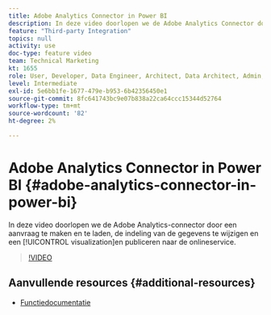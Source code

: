 ```yaml
---
title: Adobe Analytics Connector in Power BI
description: In deze video doorlopen we de Adobe Analytics Connector door een aanvraag te maken en te laden, de indeling van de gegevens te wijzigen, een visualisatie te maken en naar de onlineservice te publiceren.
feature: "Third-party Integration"
topics: null
activity: use
doc-type: feature video
team: Technical Marketing
kt: 1655
role: User, Developer, Data Engineer, Architect, Data Architect, Admin, Leader
level: Intermediate
exl-id: 5e6bb1fe-1677-479e-b953-6b42356450e1
source-git-commit: 8fc641743bc9e07b838a22ca64ccc15344d52764
workflow-type: tm+mt
source-wordcount: '82'
ht-degree: 2%

---
```


# Adobe Analytics Connector in Power BI {#adobe-analytics-connector-in-power-bi}

In deze video doorlopen we de Adobe Analytics-connector door een aanvraag te maken en te laden, de indeling van de gegevens te wijzigen en een [!UICONTROL visualization]en publiceren naar de onlineservice.

>[!VIDEO](https://video.tv.adobe.com/v/23130/?quality=12&learn=on)

## Aanvullende resources {#additional-resources}

* [Functiedocumentatie](https://docs.microsoft.com/en-us/power-bi/desktop-connect-adobe-analytics)
